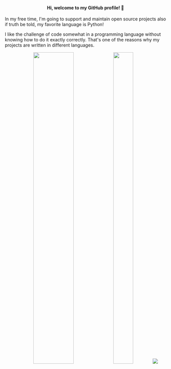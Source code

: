 #### <div align=center > Hi, welcome to my <b>GitHub</b> profile! 👋

In my free time, I'm going to support and maintain open source projects also if truth be told, my favorite language is Python!

I like the challenge of code somewhat in a programming language without knowing how to do it exactly correctly. That's one of the reasons why my projects are written in different languages.

<p align="center">
  <img height="50%" width="50%" src ="https://github-readme-stats.vercel.app/api?username=AliYmn&show_icons=true&count_private=true&theme=gotham&hide_border=true&bg_color=00000000">
  <img height="50%" width="35%" src ="https://github-readme-stats.vercel.app/api/top-langs/?username=AliYmn&layout=compact&hide_border=true&theme=gotham&bg_color=00000000&langs_count=8&hide=html,css,gdscript">
  <img src ="https://github-readme-streak-stats.herokuapp.com?user=AliYmn&theme=gotham&hide_border=true&background=FFFFFF00">
</p>
  
